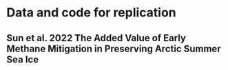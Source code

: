 # Data and code for replication 
## Sun et al. 2022 The Added Value of Early Methane Mitigation in Preserving Arctic Summer Sea Ice
